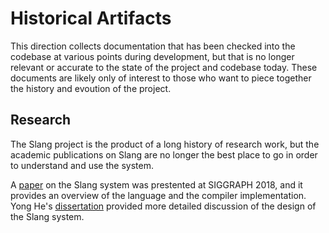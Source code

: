 Historical Artifacts
====================

This direction collects documentation that has been checked into the codebase at various points during development, but that is no longer relevant or accurate to the state of the project and codebase today.
These documents are likely only of interest to those who want to piece together the history and evoution of the project.

Research
--------

The Slang project is the product of a long history of research work, but the academic publications on Slang are no longer the best place to go in order to understand and use the system.

A [paper](http://graphics.cs.cmu.edu/projects/slang/) on the Slang system was prestented at SIGGRAPH 2018, and it provides an overview of the language and the compiler implementation.
Yong He's [dissertation](http://graphics.cs.cmu.edu/projects/renderergenerator/yong_he_thesis.pdf) provided more detailed discussion of the design of the Slang system.
